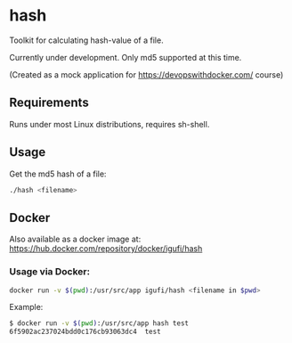 # hash
Toolkit for calculating hash-value of a file.

Currently under development. Only md5 supported at this time.

(Created as a mock application for https://devopswithdocker.com/ course)

## Requirements
Runs under most Linux distributions, requires sh-shell.

## Usage
Get the md5 hash of a file:
```bash
./hash <filename>
```

## Docker
Also available as a docker image at: https://hub.docker.com/repository/docker/igufi/hash

### Usage via Docker:
```bash
docker run -v $(pwd):/usr/src/app igufi/hash <filename in $pwd>
```
Example:
```bash
$ docker run -v $(pwd):/usr/src/app hash test
6f5902ac237024bdd0c176cb93063dc4  test
```
